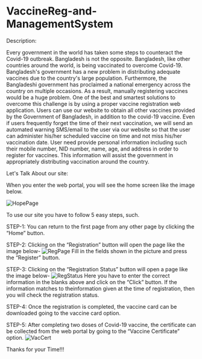 # VaccineReg-and-ManagementSystem
Description:

Every government in the world has taken some steps to counteract the Covid-19 outbreak. Bangladesh is not the opposite. Bangladesh, like other countries around the world, is being vaccinated to overcome Covid-19. Bangladesh's government has a new problem in distributing adequate vaccines due to the country's large population. Furthermore, the Bangladeshi government has proclaimed a national emergency across the country on multiple occasions. As a result, manually registering vaccines would be a huge problem. One of the best and smartest solutions to overcome this challenge is by using a proper vaccine registration web application. Users can use our website to obtain all other vaccines provided by the Government of Bangladesh, in addition to the covid-19 vaccine. Even if users frequently forget the time of their next vaccination, we will send an automated warning SMS/email to the user via our website so that the user can administer his/her scheduled vaccine on time and not miss his/her vaccination date. User need provide personal information including such their mobile number, NID number, name, age, and address in order to register for vaccines. This information will assist the government in appropriately distributing vaccination around the country.

Let's Talk About our site:

When you enter the web portal, you will see the home screen like the
image below.

![HopePage](https://user-images.githubusercontent.com/62245915/164563041-02c6d092-b39e-44fe-96cf-a8c3d451c0a7.png)

To use our site you have to follow 5 easy steps, such.

STEP-1:
You can return to the first page from any other page by clicking the
“Home” button.

STEP-2: 
Clicking on the “Registration” button will open the page like
the image below-
![RegPage](https://user-images.githubusercontent.com/62245915/164563281-f00a8c83-4327-4a6f-a5af-c540a11fff0e.png)
Fill in the fields shown in the picture and press the “Register” button.

STEP-3:
Clicking on the “Registration Status” button will open a page like the
image below-
![RegStatus](https://user-images.githubusercontent.com/62245915/164563462-503d5b00-b1fd-4976-b440-55d86ae09af9.png)
Here you have to enter the correct information in the blanks above and
click on the “Click” button. If the information matches to theinformation given at the time of registration, then you will check the
registration status.

STEP-4:
Once the registration is completed, the vaccine card can be downloaded
going to the vaccine card option.

STEP-5:
After completing two doses of Covid-19 vaccine, the certificate can be
collected from the web portal by going to the “Vaccine Certificate”
option.
![VacCert](https://user-images.githubusercontent.com/62245915/164563601-25d95c4e-10be-4710-bc85-a06d3242250e.png)


Thanks for your Time!!!






